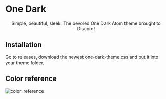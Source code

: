 # One Dark

<p style="text-align: center;">Simple, beautiful, sleek. The bevoled One Dark Atom theme brought to Discord!</p>

## Installation

Go to releases, download the newest one-dark-theme.css and put it into your theme folder.

## Color reference

![color_reference](https://user-images.githubusercontent.com/62436912/199061488-33d15f72-1065-4a38-bb79-c8571dbe3669.png)
